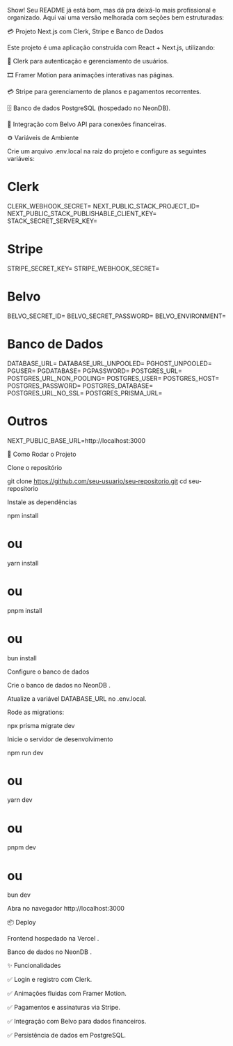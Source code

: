 Show! Seu README já está bom, mas dá pra deixá-lo mais profissional e organizado. Aqui vai uma versão melhorada com seções bem estruturadas:

💳 Projeto Next.js com Clerk, Stripe e Banco de Dados

Este projeto é uma aplicação construída com React + Next.js, utilizando:

🔑 Clerk para autenticação e gerenciamento de usuários.

🎞 Framer Motion para animações interativas nas páginas.

💳 Stripe para gerenciamento de planos e pagamentos recorrentes.

🗄 Banco de dados PostgreSQL (hospedado no NeonDB).

🔌 Integração com Belvo API para conexões financeiras.

⚙️ Variáveis de Ambiente

Crie um arquivo .env.local na raiz do projeto e configure as seguintes variáveis:

# Clerk
CLERK_WEBHOOK_SECRET=
NEXT_PUBLIC_STACK_PROJECT_ID=
NEXT_PUBLIC_STACK_PUBLISHABLE_CLIENT_KEY=
STACK_SECRET_SERVER_KEY=

# Stripe
STRIPE_SECRET_KEY=
STRIPE_WEBHOOK_SECRET=

# Belvo
BELVO_SECRET_ID=
BELVO_SECRET_PASSWORD=
BELVO_ENVIRONMENT=

# Banco de Dados
DATABASE_URL=
DATABASE_URL_UNPOOLED=
PGHOST_UNPOOLED=
PGUSER=
PGDATABASE=
PGPASSWORD=
POSTGRES_URL=
POSTGRES_URL_NON_POOLING=
POSTGRES_USER=
POSTGRES_HOST=
POSTGRES_PASSWORD=
POSTGRES_DATABASE=
POSTGRES_URL_NO_SSL=
POSTGRES_PRISMA_URL=

# Outros
NEXT_PUBLIC_BASE_URL=http://localhost:3000

🚀 Como Rodar o Projeto

Clone o repositório

git clone https://github.com/seu-usuario/seu-repositorio.git
cd seu-repositorio


Instale as dependências

npm install
# ou
yarn install
# ou
pnpm install
# ou
bun install


Configure o banco de dados

Crie o banco de dados no NeonDB
.

Atualize a variável DATABASE_URL no .env.local.

Rode as migrations:

npx prisma migrate dev


Inicie o servidor de desenvolvimento

npm run dev
# ou
yarn dev
# ou
pnpm dev
# ou
bun dev


Abra no navegador
http://localhost:3000

📦 Deploy

Frontend hospedado na Vercel
.

Banco de dados no NeonDB
.

✨ Funcionalidades

✅ Login e registro com Clerk.

✅ Animações fluidas com Framer Motion.

✅ Pagamentos e assinaturas via Stripe.

✅ Integração com Belvo para dados financeiros.

✅ Persistência de dados em PostgreSQL.